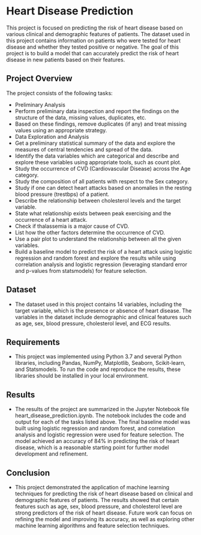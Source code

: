 # Heart Disease Prediction
This project is focused on predicting the risk of heart disease based on various clinical and demographic features of patients. The dataset used in this project contains information on patients who were tested for heart disease and whether they tested positive or negative. The goal of this project is to build a model that can accurately predict the risk of heart disease in new patients based on their features.

## Project Overview
The project consists of the following tasks:

- Preliminary Analysis
- Perform preliminary data inspection and report the findings on the structure of the data, missing values, duplicates, etc.
- Based on these findings, remove duplicates (if any) and treat missing values using an appropriate strategy.
- Data Exploration and Analysis
- Get a preliminary statistical summary of the data and explore the measures of central tendencies and spread of the data.
- Identify the data variables which are categorical and describe and explore these variables using appropriate tools, such as count plot.
- Study the occurrence of CVD (Cardiovascular Disease) across the Age category.
- Study the composition of all patients with respect to the Sex category.
- Study if one can detect heart attacks based on anomalies in the resting blood pressure (trestbps) of a patient.
- Describe the relationship between cholesterol levels and the target variable.
- State what relationship exists between peak exercising and the occurrence of a heart attack.
- Check if thalassemia is a major cause of CVD.
- List how the other factors determine the occurrence of CVD.
- Use a pair plot to understand the relationship between all the given variables.
- Build a baseline model to predict the risk of a heart attack using logistic regression and random forest and explore the results while using correlation analysis and logistic regression (leveraging standard error and p-values from statsmodels) for feature selection.

## Dataset
- The dataset used in this project contains 14 variables, including the target variable, which is the presence or absence of heart disease. The variables in the dataset include demographic and clinical features such as age, sex, blood pressure, cholesterol level, and ECG results.

## Requirements
- This project was implemented using Python 3.7 and several Python libraries, including Pandas, NumPy, Matplotlib, Seaborn, Scikit-learn, and Statsmodels. To run the code and reproduce the results, these libraries should be installed in your local environment.

## Results
- The results of the project are summarized in the Jupyter Notebook file heart_disease_prediction.ipynb. The notebook includes the code and output for each of the tasks listed above. The final baseline model was built using logistic regression and random forest, and correlation analysis and logistic regression were used for feature selection. The model achieved an accuracy of 84% in predicting the risk of heart disease, which is a reasonable starting point for further model development and refinement.

## Conclusion
- This project demonstrated the application of machine learning techniques for predicting the risk of heart disease based on clinical and demographic features of patients. The results showed that certain features such as age, sex, blood pressure, and cholesterol level are strong predictors of the risk of heart disease. Future work can focus on refining the model and improving its accuracy, as well as exploring other machine learning algorithms and feature selection techniques.
